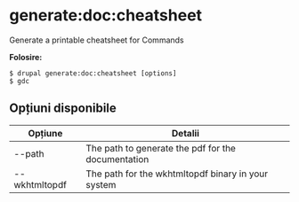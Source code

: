 # generate:doc:cheatsheet
Generate a printable cheatsheet for Commands

**Folosire:**
```
$ drupal generate:doc:cheatsheet [options]
$ gdc  
```

## Opțiuni disponibile
Opțiune | Detalii
-------|-------------
--path | The path to generate the pdf for the documentation
--wkhtmltopdf | The path for the wkhtmltopdf binary in your system
